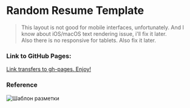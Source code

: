 # Random Resume Template
> This layout is not good for mobile interfaces, unfortunately. And I know about iOS/macOS text rendering issue, i'll fix it later.   
> Also there is no responsive for tablets. Also fix it later. 

### Link to GitHub Pages:
[Link transfers to gh-pages. Enjoy!](https://ereburg.github.io/ResumeSample/ "Нужна подсказка?")

### Reference
![Шаблон разметки](https://sun9-6.userapi.com/c858416/v858416173/3a318/uJNjhDRkaAY.jpg "Нужен совет?")
